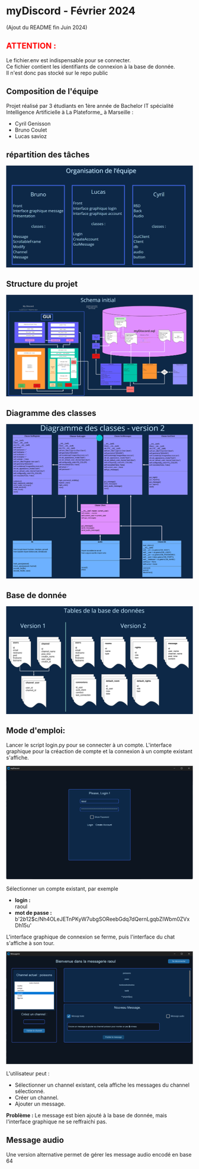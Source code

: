 # myDiscord - Février 2024
(Ajout du README fin Juin 2024)

## <span style="color: red;">ATTENTION :  
Le fichier.env est indispensable pour se connecter.  
Ce fichier contient les identifiants de connexion à la base de donnée.  
Il n'est donc pas stocké sur le repo public</span>

## Composition de l'équipe

Projet réalisé par 3 étudiants en 1ère année de Bachelor IT spécialité Intelligence Artificielle à La Plateforme_ à Marseille :
- Cyril Genisson
- Bruno Coulet
- Lucas savioz


## répartition des tâches

![Illustration](img/equipe.png)


## Structure du projet

![Illustration](img/schema.png)

## Diagramme des classes

![Illustration](img/classes.png)

## Base de donnée

![Illustration](img/tables.png)

## Mode d'emploi:

Lancer le script login.py pour se connecter à un compte.
L'interface graphique pour la créaction de compte et la connexion à un compte existant s'affiche.

![Illustration](img/login.png)

Sélectionner un compte existant, par exemple
- **login :**  
raoul
- **mot de passe :**  
b'$2b$12$c/Nh4OLeJETnPKyW7ubgSOReebGdq7dQernLgqbZIWbm0ZVxDh15u'

L'interface graphique de connexion se ferme, puis l'interface du chat s'affiche à son tour.

![Illustration](img/message_1.png)


L'utilisateur peut  :
- Sélectionner un channel existant, cela affiche les messages du channel sélectionné.
- Créer un channel.
- Ajouter un message.

**Problème :**
Le message est bien ajouté à la base de donnée, mais l'interface graphique ne se reffraichi pas.


## Message audio
Une version alternative permet de gérer les message audio encodé en base 64

